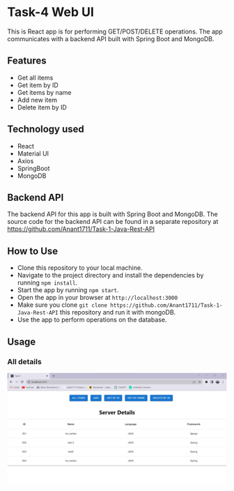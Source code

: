 # Task-4 Web UI

This is React app is for performing GET/POST/DELETE operations. The app communicates with a backend API built with Spring Boot and MongoDB.

## Features
- Get all items
- Get item by ID
- Get items by name
- Add new item
- Delete item by ID

## Technology used
- React
- Material UI
- Axios
- SpringBoot
- MongoDB

## Backend API
The backend API for this app is built with Spring Boot and MongoDB. The source code for the backend API can be found in a separate repository at https://github.com/Anant1711/Task-1-Java-Rest-API

## How to Use
- Clone this repository to your local machine.
- Navigate to the project directory and install the dependencies by running `npm install`.
- Start the app by running `npm start`.
- Open the app in your browser at `http://localhost:3000`
- Make sure you clone `git clone https://github.com/Anant1711/Task-1-Java-Rest-API` this repository and run it with mongoDB. 
- Use the app to perform operations on the database.

## Usage

<h3>All details</h3>
<img src="/Screenshots/alldetail.jpg" alt="All details"/>